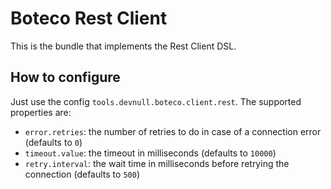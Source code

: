 # Boteco Rest Client

This is the bundle that implements the Rest Client DSL.

## How to configure

Just use the config `tools.devnull.boteco.client.rest`. The supported properties are:

- `error.retries`: the number of retries to do in case of a connection error (defaults to `0`)
- `timeout.value`: the timeout in milliseconds (defaults to `10000`)
- `retry.interval`: the wait time in milliseconds before retrying the connection (defaults to `500`)
